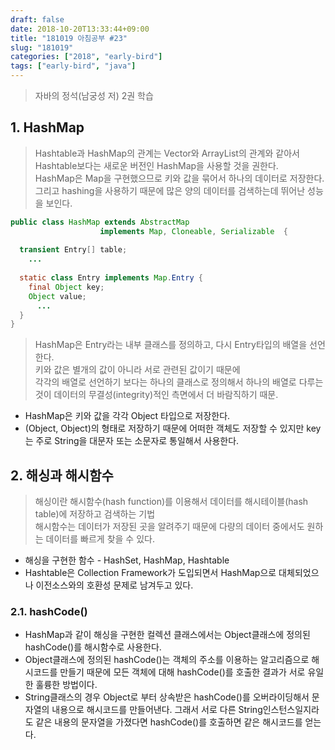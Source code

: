 ```yaml
---
draft: false
date: 2018-10-20T13:33:44+09:00
title: "181019 아침공부 #23"
slug: "181019"
categories: ["2018", "early-bird"]
tags: ["early-bird", "java"]
---
```


>자바의 정석(남궁성 저) 2권 학습  


## 1. HashMap
>Hashtable과 HashMap의 관계는 Vector와 ArrayList의 관계와 같아서 Hashtable보다는 새로운 버전인 HashMap을 사용할 것을 권한다.  
HashMap은 Map을 구현했으므로 키와 값을 묶어서 하나의 데이터로 저장한다.  
그리고 hashing을 사용하기 때문에 많은 양의 데이터를 검색하는데 뛰어난 성능을 보인다.

~~~java
public class HashMap extends AbstractMap 
                    implements Map, Cloneable, Serializable  {
  
  transient Entry[] table;
    ...
  
  static class Entry implements Map.Entry {
    final Object key;
    Object value;
      ...
  }
}
~~~

>HashMap은 Entry라는 내부 클래스를 정의하고, 다시 Entry타입의 배열을 선언한다.  
키와 값은 별개의 값이 아니라 서로 관련된 값이기 때문에  
각각의 배열로 선언하기 보다는 하나의 클래스로 정의해서 하나의 배열로 다루는 것이 데이터의 무결성(integrity)적인 측면에서 더 바람직하기 때문.

- HashMap은 키와 값을 각각 Object 타입으로 저장한다.
- (Object, Object)의 형태로 저장하기 때문에 어떠한 객체도 저장할 수 있지만 key는 주로 String을 대문자 또는 소문자로 통일해서 사용한다.

## 2. 해싱과 해시함수
>해싱이란 해시함수(hash function)를 이용해서 데이터를 해시테이블(hash table)에 저장하고 검색하는 기법  
해시함수는 데이터가 저장된 곳을 알려주기 때문에 다량의 데이터 중에서도 원하는 데이터를 빠르게 찾을 수 있다.

- 해싱을 구현한 함수 - HashSet, HashMap, Hashtable
- Hashtable은 Collection Framework가 도입되면서 HashMap으로 대체되었으나 이전소스와의 호환성 문제로 남겨두고 있다.

### 2.1. hashCode()

- HashMap과 같이 해싱을 구현한 컬렉션 클래스에서는 Object클래스에 정의된 hashCode()를 해시함수로 사용한다.
- Object클래스에 정의된 hashCode()는 객체의 주소를 이용하는 알고리즘으로 해시코드를 만들기 때문에 모든 객체에 대해 hashCode()를 호출한 결과가 서로 유일한 훌륭한 방법이다.
- String클래스의 경우 Object로 부터 상속받은 hashCode()를 오버라이딩해서 문자열의 내용으로 해시코드를 만들어낸다. 그래서 서로 다른 String인스턴스일지라도 같은 내용의 문자열을 가졌다면 hashCode()를 호출하면 같은 해시코드를 얻는다.

